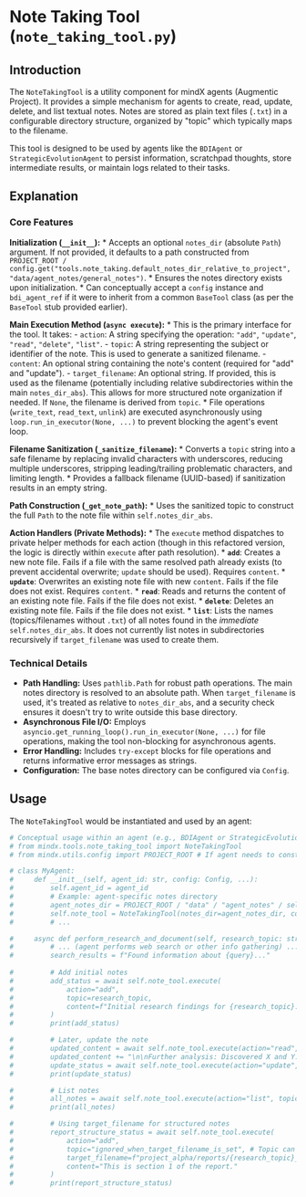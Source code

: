# Note Taking Tool (`note_taking_tool.py`)

## Introduction

The `NoteTakingTool` is a utility component for mindX agents (Augmentic Project). It provides a simple mechanism for agents to create, read, update, delete, and list textual notes. Notes are stored as plain text files (`.txt`) in a configurable directory structure, organized by "topic" which typically maps to the filename.

This tool is designed to be used by agents like the `BDIAgent` or `StrategicEvolutionAgent` to persist information, scratchpad thoughts, store intermediate results, or maintain logs related to their tasks.

## Explanation

### Core Features

  **Initialization (`__init__`):**
    *   Accepts an optional `notes_dir` (absolute `Path`) argument. If not provided, it defaults to a path constructed from `PROJECT_ROOT / config.get("tools.note_taking.default_notes_dir_relative_to_project", "data/agent_notes/general_notes")`.
    *   Ensures the notes directory exists upon initialization.
    *   Can conceptually accept a `config` instance and `bdi_agent_ref` if it were to inherit from a common `BaseTool` class (as per the `BaseTool` stub provided earlier).

  **Main Execution Method (`async execute`):**
    *   This is the primary interface for the tool. It takes:
        -   `action`: A string specifying the operation: `"add"`, `"update"`, `"read"`, `"delete"`, `"list"`.
        -   `topic`: A string representing the subject or identifier of the note. This is used to generate a sanitized filename.
        -   `content`: An optional string containing the note's content (required for "add" and "update").
        -   `target_filename`: An optional string. If provided, this is used as the filename (potentially including relative subdirectories within the main `notes_dir_abs`). This allows for more structured note organization if needed. If `None`, the filename is derived from `topic`.
    *   File operations (`write_text`, `read_text`, `unlink`) are executed asynchronously using `loop.run_in_executor(None, ...)` to prevent blocking the agent's event loop.

  **Filename Sanitization (`_sanitize_filename`):**
    *   Converts a `topic` string into a safe filename by replacing invalid characters with underscores, reducing multiple underscores, stripping leading/trailing problematic characters, and limiting length.
    *   Provides a fallback filename (UUID-based) if sanitization results in an empty string.

  **Path Construction (`_get_note_path`):**
    *   Uses the sanitized topic to construct the full `Path` to the note file within `self.notes_dir_abs`.

  **Action Handlers (Private Methods):**
    *   The `execute` method dispatches to private helper methods for each action (though in this refactored version, the logic is directly within `execute` after path resolution).
    *   **`add`**: Creates a new note file. Fails if a file with the same resolved path already exists (to prevent accidental overwrite; `update` should be used). Requires `content`.
    *   **`update`**: Overwrites an existing note file with new `content`. Fails if the file does not exist. Requires `content`.
    *   **`read`**: Reads and returns the content of an existing note file. Fails if the file does not exist.
    *   **`delete`**: Deletes an existing note file. Fails if the file does not exist.
    *   **`list`**: Lists the names (topics/filenames without `.txt`) of all notes found in the *immediate* `self.notes_dir_abs`. It does not currently list notes in subdirectories recursively if `target_filename` was used to create them.

### Technical Details

-   **Path Handling:** Uses `pathlib.Path` for robust path operations. The main notes directory is resolved to an absolute path. When `target_filename` is used, it's treated as relative to `notes_dir_abs`, and a security check ensures it doesn't try to write outside this base directory.
-   **Asynchronous File I/O:** Employs `asyncio.get_running_loop().run_in_executor(None, ...)` for file operations, making the tool non-blocking for asynchronous agents.
-   **Error Handling:** Includes `try-except` blocks for file operations and returns informative error messages as strings.
-   **Configuration:** The base notes directory can be configured via `Config`.

## Usage

The `NoteTakingTool` would be instantiated and used by an agent:

```python
# Conceptual usage within an agent (e.g., BDIAgent or StrategicEvolutionAgent)
# from mindx.tools.note_taking_tool import NoteTakingTool
# from mindx.utils.config import PROJECT_ROOT # If agent needs to construct a specific notes_dir

# class MyAgent:
#     def __init__(self, agent_id: str, config: Config, ...):
#         self.agent_id = agent_id
#         # Example: agent-specific notes directory
#         agent_notes_dir = PROJECT_ROOT / "data" / "agent_notes" / self.agent_id 
#         self.note_tool = NoteTakingTool(notes_dir=agent_notes_dir, config=config) 
#         # ...

#     async def perform_research_and_document(self, research_topic: str, query: str):
#         # ... (agent performs web search or other info gathering) ...
#         search_results = f"Found information about {query}..." 
        
#         # Add initial notes
#         add_status = await self.note_tool.execute(
#             action="add", 
#             topic=research_topic, 
#             content=f"Initial research findings for {research_topic}:\n{search_results}"
#         )
#         print(add_status)

#         # Later, update the note
#         updated_content = await self.note_tool.execute(action="read", topic=research_topic)
#         updated_content += "\n\nFurther analysis: Discovered X and Y."
#         update_status = await self.note_tool.execute(action="update", topic=research_topic, content=updated_content)
#         print(update_status)

#         # List notes
#         all_notes = await self.note_tool.execute(action="list", topic="") # Topic is ignored for list
#         print(all_notes)

#         # Using target_filename for structured notes
#         report_structure_status = await self.note_tool.execute(
#             action="add",
#             topic="ignored_when_target_filename_is_set", # Topic can be for logging but filename takes precedence
#             target_filename=f"project_alpha/reports/{research_topic}_section1.txt",
#             content="This is section 1 of the report."
#         )
#         print(report_structure_status)
